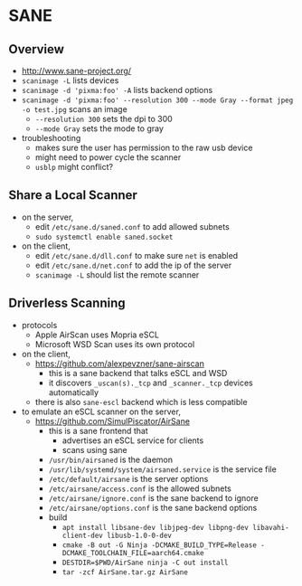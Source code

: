 SANE
====

## Overview

- <http://www.sane-project.org/>
- `scanimage -L` lists devices
- `scanimage -d 'pixma:foo' -A` lists backend options
- `scanimage -d 'pixma:foo' --resolution 300 --mode Gray --format jpeg -o test.jpg`
  scans an image
  - `--resolution 300` sets the dpi to 300
  - `--mode Gray` sets the mode to gray
- troubleshooting
  - makes sure the user has permission to the raw usb device
  - might need to power cycle the scanner
  - `usblp` might conflict?

## Share a Local Scanner

- on the server,
  - edit `/etc/sane.d/saned.conf` to add allowed subnets
  - `sudo systemctl enable saned.socket`
- on the client,
  - edit `/etc/sane.d/dll.conf` to make sure `net` is enabled
  - edit `/etc/sane.d/net.conf` to add the ip of the server
  - `scanimage -L` should list the remote scanner

## Driverless Scanning

- protocols
  - Apple AirScan uses Mopria eSCL
  - Microsoft WSD Scan uses its own protocol
- on the client,
  - <https://github.com/alexpevzner/sane-airscan>
    - this is a sane backend that talks eSCL and WSD
    - it discovers `_uscan(s)._tcp` and `_scanner._tcp` devices automatically
  - there is also `sane-escl` backend which is less compatible
- to emulate an eSCL scanner on the server,
  - <https://github.com/SimulPiscator/AirSane>
    - this is a sane frontend that
      - advertises an eSCL service for clients
      - scans using sane
    - `/usr/bin/airsaned` is the daemon
    - `/usr/lib/systemd/system/airsaned.service` is the service file
    - `/etc/default/airsane` is the server options
    - `/etc/airsane/access.conf` is the allowed subnets
    - `/etc/airsane/ignore.conf` is the sane backend to ignore
    - `/etc/airsane/options.conf` is the sane backend options
    - build
      - `apt install libsane-dev libjpeg-dev libpng-dev libavahi-client-dev libusb-1.0-0-dev`
      - `cmake -B out -G Ninja -DCMAKE_BUILD_TYPE=Release -DCMAKE_TOOLCHAIN_FILE=aarch64.cmake`
      - `DESTDIR=$PWD/AirSane ninja -C out install`
      - `tar -zcf AirSane.tar.gz AirSane`
